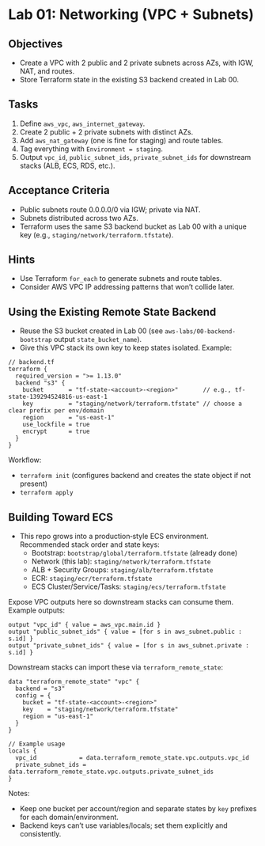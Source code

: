 # Lab 01: Networking (VPC + Subnets)

## Objectives

- Create a VPC with 2 public and 2 private subnets across AZs, with IGW, NAT, and routes.
- Store Terraform state in the existing S3 backend created in Lab 00.

## Tasks

1. Define `aws_vpc`, `aws_internet_gateway`.
2. Create 2 public + 2 private subnets with distinct AZs.
3. Add `aws_nat_gateway` (one is fine for staging) and route tables.
4. Tag everything with `Environment = staging`.
5. Output `vpc_id`, `public_subnet_ids`, `private_subnet_ids` for downstream stacks (ALB, ECS, RDS, etc.).

## Acceptance Criteria

- Public subnets route 0.0.0.0/0 via IGW; private via NAT.
- Subnets distributed across two AZs.
- Terraform uses the same S3 backend bucket as Lab 00 with a unique key (e.g., `staging/network/terraform.tfstate`).

## Hints

- Use Terraform `for_each` to generate subnets and route tables.
- Consider AWS VPC IP addressing patterns that won’t collide later.

## Using the Existing Remote State Backend

- Reuse the S3 bucket created in Lab 00 (see `aws-labs/00-backend-bootstrap` output `state_bucket_name`).
- Give this VPC stack its own key to keep states isolated. Example:

```hcl
// backend.tf
terraform {
  required_version = ">= 1.13.0"
  backend "s3" {
    bucket       = "tf-state-<account>-<region>"       // e.g., tf-state-139294524816-us-east-1
    key          = "staging/network/terraform.tfstate" // choose a clear prefix per env/domain
    region       = "us-east-1"
    use_lockfile = true
    encrypt      = true
  }
}
```

Workflow:
- `terraform init` (configures backend and creates the state object if not present)
- `terraform apply`

## Building Toward ECS

- This repo grows into a production‑style ECS environment. Recommended stack order and state keys:
  - Bootstrap: `bootstrap/global/terraform.tfstate` (already done)
  - Network (this lab): `staging/network/terraform.tfstate`
  - ALB + Security Groups: `staging/alb/terraform.tfstate`
  - ECR: `staging/ecr/terraform.tfstate`
  - ECS Cluster/Service/Tasks: `staging/ecs/terraform.tfstate`

Expose VPC outputs here so downstream stacks can consume them. Example outputs:

```hcl
output "vpc_id" { value = aws_vpc.main.id }
output "public_subnet_ids" { value = [for s in aws_subnet.public : s.id] }
output "private_subnet_ids" { value = [for s in aws_subnet.private : s.id] }
```

Downstream stacks can import these via `terraform_remote_state`:

```hcl
data "terraform_remote_state" "vpc" {
  backend = "s3"
  config = {
    bucket = "tf-state-<account>-<region>"
    key    = "staging/network/terraform.tfstate"
    region = "us-east-1"
  }
}

// Example usage
locals {
  vpc_id            = data.terraform_remote_state.vpc.outputs.vpc_id
  private_subnet_ids = data.terraform_remote_state.vpc.outputs.private_subnet_ids
}
```

Notes:
- Keep one bucket per account/region and separate states by `key` prefixes for each domain/environment.
- Backend keys can’t use variables/locals; set them explicitly and consistently.
